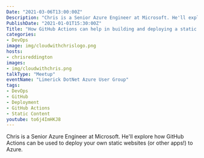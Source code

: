 ```yaml
---
Date: "2021-03-06T13:00:00Z"
Description: "Chris is a Senior Azure Engineer at Microsoft. He'll explore how GitHub Actions can be used to deploy your own static websites (or other apps!) to Azure."
PublishDate: "2021-01-01T15:30:00Z"
Title: "How GitHub Actions can help in building and deploying a static website and more"
categories:
- DevOps
image: img/cloudwithchrislogo.png
hosts:
- chrisreddington
images:
- img/cloudwithchris.png
talkType: "Meetup"
eventName: "Limerick DotNet Azure User Group"
tags:
- DevOps
- GitHub
- Deployment
- GitHub Actions
- Static Content
youtube: to6j4ImHKJ8
---
```

Chris is a Senior Azure Engineer at Microsoft. He'll explore how GitHub Actions can be used to deploy your own static websites (or other apps!) to Azure.